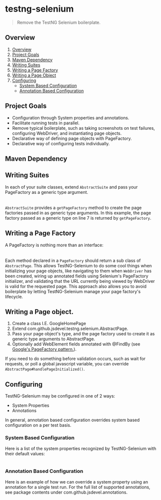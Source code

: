 testng-selenium
======================
> Remove the TestNG Selenium boilerplate.

<h2 id="overviewSection">Overview</h2>
<ol>
  <li><a href="#overviewSection">Overview</a></li>
  <li><a href="#projectGoalsSection">Project Goals</a></li>
  <li><a href="#mavenDependencySection">Maven Dependency</a></li>
  <li><a href="#writingSuitesSection">Writing Suites</a></li>
  <li><a href="#writingAPageFactorySection">Writing a Page Factory</a></li>
  <li><a href="#writingAPageObjectSection">Writing a Page Object</a></li>
  <li><a href="#configuringSection">Configuring</a>
    <ul>
      <li><a href="#systemBasedConfigurationSection">System Based Configuration</a></li>
      <li><a href="#annotationBasedConfigurationSection">Annotation Based Configuration</a></li>
    </ul></li>
</ol>
<h2 id="projectGoalsSection">Project Goals</h2>
<ul>
  <li>Configuration through System properties and annotations.</li>
  <li>Facilitate running tests in parallel.</li>
  <li>Remove typical boilerplate, such as taking screenshots on test
    failures, configuring WebDriver, and instantiating page objects.</li>
  <li>Declarative way of defining page objects with PageFactory.</li>
  <li>Declarative way of configuring tests individually.</li>
</ul>
<h2 id="mavenDependencySection">Maven Dependency</h2>
<script src="https://gist.github.com/jsdevel/9b3638c9a10472234e73.js"></script>
<h2 id="writingSuitesSection">Writing Suites</h2>
In each of your suite classes, extend <code>AbstractSuite</code> and pass
  your PageFactory as a generic type argument.
<br/>
<br/>
<script src="https://gist.github.com/jsdevel/a1b0bd45673077b997e4.js"></script>
<br/>
<code>AbstractSuite</code> provides a <code>getPageFactory</code>
method to create the page factories passed in as generic type arguments.  In
this example, the page factory passed as a generic type on line 7 is
returned by <code>getPageFactory</code>.
<h2 id="writingAPageFactorySection">Writing a Page Factory</h2>
A PageFactory is nothing more than an interface:
<br/>
<br/>
<script src="https://gist.github.com/jsdevel/ccf7b410397f3e59fddb.js"></script>
<br/>
Each method declared in a <code>PageFactory</code> should return a sub class
of <code>AbstractPage</code>.  This allows TestNG-Selenium to do some cool things
when initializing your page objects, like navigating to them when
<code>WebDriver</code> has been created, wiring up annotated fields using
Selenium's PageFactory initializer, and validating that the URL currently
being viewed by WebDriver is valid for the requested page.  This approach
also allows you to avoid boilerplate by letting TestNG-Selenium manage your
page factory's lifecycle.
<h2 id="writingAPageObjectSection">Writing a Page object.</h2>
<ol>
  <li>Create a class I.E. GoogleHomePage</li>
  <li>Extend com.github.jsdevel.testng.selenium.AbstractPage.</li>
  <li>Pass your page object's type, and the page factory used to create it
    as generic type arguments to AbstractPage.</li>
  <li>Optionally add WebElement fields annotated with @FindBy (see
    <a href='https://code.google.com/p/selenium/wiki/PageFactory'>Google's
      PageFactory pattern.</a>).</li>
</ol>
<script src="https://gist.github.com/jsdevel/c9936738506d22e03722.js"></script>
If you need to do something before validation occurs, such as wait for
requests, or poll a global javascript variable, you can override
<code>AbstractPage#handlePageInitialized()</code>.
<h2 id="configuringSection">Configuring</h2>
TestNG-Selenium may be configured in one of 2 ways:
<ul>
  <li>System Properties</li>
  <li>Annotations</li>
</ul>
In general, annotation based configuration overrides system based
configuration on a per test basis.
<h3 id="systemBasedConfigurationSection">System Based Configuration</h3>
Here is a list of the system properties recognized by TestNG-Selenium with their default values:
<br/>
<br/>
<script src="https://gist.github.com/jsdevel/481a97b58d534e325824.js"></script> 
<h3 id="annotationBasedConfigurationSection">Annotation Based Configuration</h3>
Here is an example of how we can override a system property using an annotation
for a single test run.  For the full list of supported annotations, see
package contents under com.github.jsdevel.annotations.
<br/>
<br/>
<script src="https://gist.github.com/jsdevel/95035a9b12925e6711ae.js"></script> 
